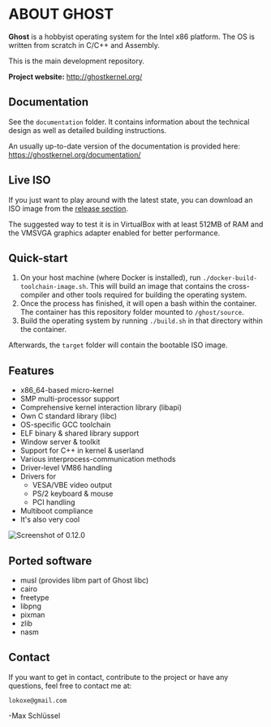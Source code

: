 # ABOUT GHOST
**Ghost** is a hobbyist operating system for the Intel x86 platform.
The OS is written from scratch in C/C++ and Assembly.

This is the main development repository.

**Project website:** http://ghostkernel.org/

## Documentation
See the `documentation` folder. It contains information about the technical design as well as detailed building instructions.

An usually up-to-date version of the documentation is provided here: https://ghostkernel.org/documentation/

## Live ISO

If you just want to play around with the latest state, you can download an ISO
image from the [release section](https://github.com/maxdev1/ghost/releases).

The suggested way to test it is in VirtualBox with at least 512MB of RAM and the
VMSVGA graphics adapter enabled for better performance.

## Quick-start

1. On your host machine (where Docker is installed), run `./docker-build-toolchain-image.sh`. This will 
    build an image that contains the cross-compiler and other tools required for building the operating system.
2. Once the process has finished, it will open a bash within the container. The container has this repository folder mounted to `/ghost/source`.
3. Build the operating system by running `./build.sh` in that directory within the container.

Afterwards, the `target` folder will contain the bootable ISO image.

## Features
* x86_64-based micro-kernel
* SMP multi-processor support
* Comprehensive kernel interaction library (libapi)
* Own C standard library (libc)
* OS-specific GCC toolchain
* ELF binary & shared library support
* Window server & toolkit
* Support for C++ in kernel & userland
* Various interprocess-communication methods
* Driver-level VM86 handling
* Drivers for
  * VESA/VBE video output
  * PS/2 keyboard & mouse
  * PCI handling
* Multiboot compliance
* It's also very cool

![Screenshot of 0.12.0](https://ghostkernel.org/files/ghost-0.22.2.png)

## Ported software
* musl (provides libm part of Ghost libc)
* cairo
* freetype
* libpng
* pixman
* zlib
* nasm

## Contact
If you want to get in contact, contribute to the project or have any questions,
feel free to contact me at:

	lokoxe@gmail.com
	
-Max Schlüssel
